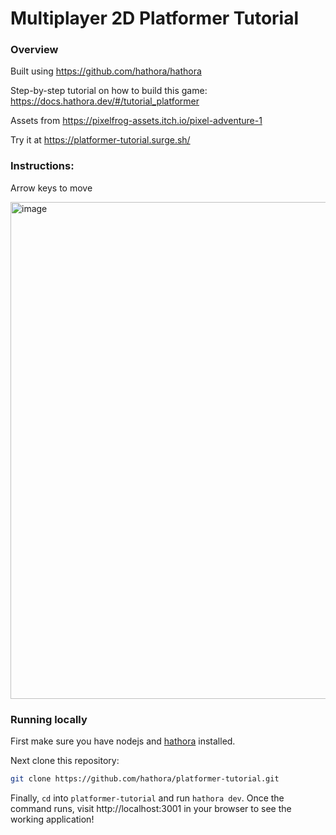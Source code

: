 # Multiplayer 2D Platformer Tutorial

### Overview

Built using https://github.com/hathora/hathora

Step-by-step tutorial on how to build this game: https://docs.hathora.dev/#/tutorial_platformer

Assets from https://pixelfrog-assets.itch.io/pixel-adventure-1

Try it at https://platformer-tutorial.surge.sh/

### Instructions:

Arrow keys to move

<img width="795" alt="image" src="https://user-images.githubusercontent.com/5400947/184981714-264f9889-f86b-4ac8-b645-473cd5c0608d.png">

### Running locally

First make sure you have nodejs and [hathora](https://github.com/hathora/hathora) installed.

Next clone this repository:
```sh
git clone https://github.com/hathora/platformer-tutorial.git
```

Finally, `cd` into `platformer-tutorial` and run `hathora dev`. Once the command runs, visit http://localhost:3001 in your browser to see the working application!
